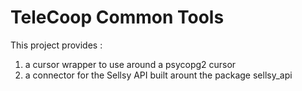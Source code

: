 # TeleCoop Common Tools

This project provides :
1. a cursor wrapper to use around a psycopg2 cursor
2. a connector for the Sellsy API built arount the package sellsy_api
